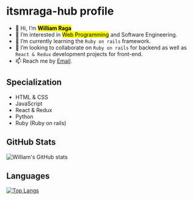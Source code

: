 #  **itsmraga-hub profile**

- 👋 Hi, I’m <mark>**William Raga**</mark>
- 👀 I’m interested in <mark>Web Programming</mark> and Software Engineering.
- 🌱 I’m currently learning the `Ruby on rails` framework.
- 💞️ I’m looking to collaborate on `Ruby on rails` for backend as well as `React & Redux` development projects for front-end.
- 📫 Reach me by <!--[Mobile No](0795 600499) or text via--> [Email](itsragamit@gmail.com).

## Specialization

- HTML & CSS
- JavaScript
- React & Redux
- Python
- Ruby (Ruby on rails)

<!---
itsmraga-hub/itsmraga-hub is a ✨ special ✨ repository because its `README.md` (this file) appears on your GitHub profile.
You can click the Preview link to take a look at your changes.
--->

## GitHub Stats

![William's GitHub stats](https://github-readme-stats.vercel.app/api?username=itsmraga-hub&show_icons=true&theme=radical)

## Languages

[![Top Langs](https://github-readme-stats.vercel.app/api/top-langs/?username=itsmraga-hub&layout=compact)](https://github.com/itsmraga-hub/github-readme-stats)
